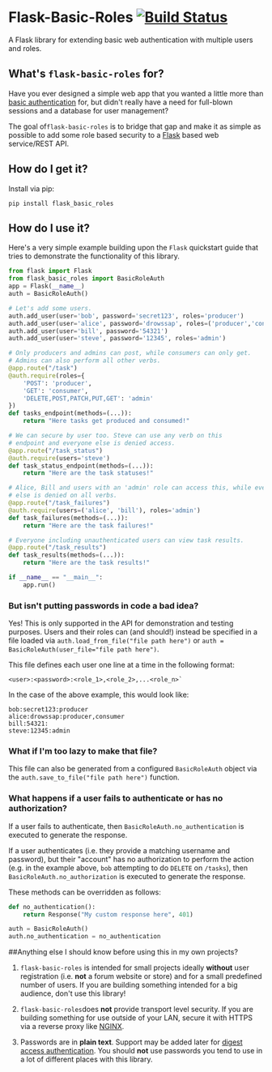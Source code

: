 # Flask-Basic-Roles [![Build Status](https://travis-ci.org/ownaginatious/flask-basic-roles.svg?branch=master)](https://travis-ci.org/ownaginatious/flask-basic-roles)
A Flask library for extending basic web authentication with multiple users and roles.

## What's `flask-basic-roles` for?

Have you ever designed a simple web app that you wanted a little more than [basic authentication](https://en.wikipedia.org/wiki/Basic_access_authentication) for, but didn't really have a need for full-blown sessions and a database for user management?

The goal of`flask-basic-roles` is to bridge that gap and make it as simple as possible to add some role based security to a [Flask](http://flask.pocoo.org/) based web service/REST API.

## How do I get it?

Install via pip:

```
pip install flask_basic_roles
```

## How do I use it?

Here's a very simple example building upon the `Flask` quickstart guide that tries to demonstrate the functionality of this library.

```python
from flask import Flask
from flask_basic_roles import BasicRoleAuth
app = Flask(__name__)
auth = BasicRoleAuth()

# Let's add some users.
auth.add_user(user='bob', password='secret123', roles='producer')
auth.add_user(user='alice', password='drowssap', roles=('producer','consumer'))
auth.add_user(user='bill', password='54321')
auth.add_user(user='steve', password='12345', roles='admin')

# Only producers and admins can post, while consumers can only get.
# Admins can also perform all other verbs.
@app.route("/task")
@auth.require(roles={
    'POST': 'producer',
    'GET': 'consumer',
    'DELETE,POST,PATCH,PUT,GET': 'admin'
})
def tasks_endpoint(methods=(...)):
    return "Here tasks get produced and consumed!"

# We can secure by user too. Steve can use any verb on this
# endpoint and everyone else is denied access.
@app.route("/task_status")
@auth.require(users='steve')
def task_status_endpoint(methods=(...)):
    return "Here are the task statuses!"

# Alice, Bill and users with an 'admin' role can access this, while everyone
# else is denied on all verbs.
@app.route("/task_failures")
@auth.require(users=('alice', 'bill'), roles='admin')
def task_failures(methods=(...)):
    return "Here are the task failures!"

# Everyone including unauthenticated users can view task results.
@app.route("/task_results")
def task_results(methods=(...)):
    return "Here are the task results!"

if __name__ == "__main__":
    app.run()
```

### But isn't putting passwords in code a bad idea?

Yes! This is only supported in the API for demonstration and testing purposes. Users and their roles can (and should!) instead be specified in a file loaded via `auth.load_from_file("file path here")` or `auth = BasicRoleAuth(user_file="file path here")`.

This file defines each user one line at a time in the following format:
```
<user>:<password>:<role_1>,<role_2>,...<role_n>`
```

In the case of the above example, this would look like:

```
bob:secret123:producer
alice:drowssap:producer,consumer
bill:54321:
steve:12345:admin
```

### What if I'm too lazy to make that file?
This file can also be generated from a configured `BasicRoleAuth` object via the `auth.save_to_file("file path here")` function.

### What happens if a user fails to authenticate or has no authorization?

If a user fails to authenticate, then `BasicRoleAuth.no_authentication` is executed to generate the response.

If a user authenticates (i.e. they provide a matching username and password), but their "account" has no authorization to perform the action (e.g. in the example above, `bob` attempting to do `DELETE` on `/tasks`), then `BasicRoleAuth.no_authorization` is executed to generate the response.

These methods can be overridden as follows:

```python
def no_authentication():
    return Response("My custom response here", 401)

auth = BasicRoleAuth()
auth.no_authentication = no_authentication
```

##Anything else I should know before using this in my own projects?

1. `flask-basic-roles` is intended for small projects ideally **without** user registration (i.e. **not** a forum website or store) and for a small predefined number of users. If you are building something intended for a big audience, don't use this library!

2. `flask-basic-roles`does **not** provide transport level security. If you are building something for use outside of your LAN, secure it with HTTPS via a reverse proxy like [NGINX](https://www.nginx.com/).

3. Passwords are in **plain text**. Support may be added later for [digest access authentication](https://en.wikipedia.org/wiki/Digest_access_authentication). You should **not** use passwords you tend to use in a lot of different places with this library.

